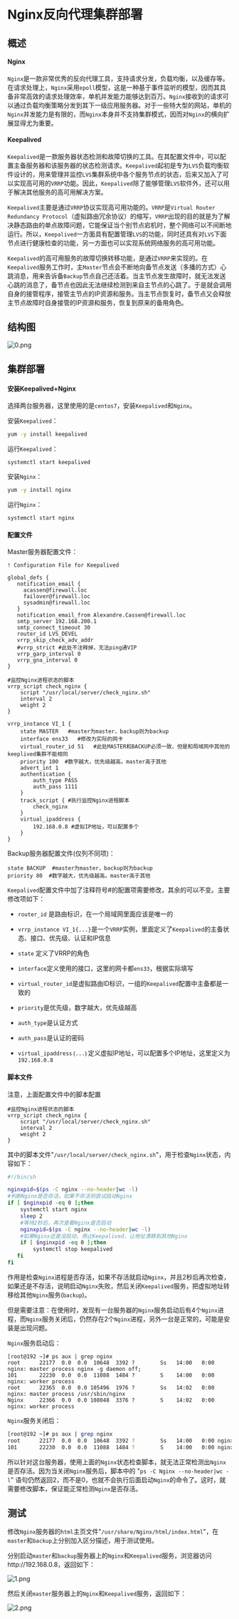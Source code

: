 # Nginx反向代理集群部署

## 概述

#### Nginx

`Nginx`是一款非常优秀的反向代理工具，支持请求分发，负载均衡，以及缓存等。在请求处理上，`Nginx`采用`epoll`模型，这是一种基于事件监听的模型，因而其具备非常高效的请求处理效率，单机并发能力能够达到百万。`Nginx`接收到的请求可以通过负载均衡策略分发到其下一级应用服务器。对于一些特大型的网站，单机的`Nginx`并发能力是有限的，而`Nginx`本身并不支持集群模式，因而对`Nginx`的横向扩展显得尤为重要。

#### Keepalived

`Keepalived`是一款服务器状态检测和故障切换的工具。在其配置文件中，可以配置主备服务器和该服务器的状态检测请求。`Keepalived`起初是专为`LVS`负载均衡软件设计的，用来管理并监控`LVS`集群系统中各个服务节点的状态，后来又加入了可以实现高可用的`VRRP`功能。因此，`Keepalived`除了能够管理`LVS`软件外，还可以用于解决其他服务的高可用解决方案。

`Keepalived`主要是通过`VRRP`协议实现高可用功能的。`VRRP`是`Virtual Router Redundancy Protocol`（虚拟路由冗余协议）的缩写，`VRRP`出现的目的就是为了解决静态路由的单点故障问题，它能保证当个别节点宕机时，整个网络可以不间断地运行。所以，`Keepalived`一方面具有配置管理`LVS`的功能，同时还具有对`LVS`下面节点进行健康检查的功能，另一方面也可以实现系统网络服务的高可用功能。

`Keepalived`的高可用服务的故障切换转移功能，是通过`VRRP`来实现的。在`Keepalived`服务工作时，主`Master`节点会不断地向备节点发送（多播的方式）心跳消息，用来告诉备`Backup`节点自己还活着。当主节点发生故障时，就无法发送心跳的消息了，备节点也因此无法继续检测到来自主节点的心跳了。于是就会调用自身的接管程序，接管主节点的IP资源和服务。当主节点恢复时，备节点又会释放主节点故障时自身接管的IP资源和服务，恢复到原来的备用角色。

## 结构图

![0.png](https://i.loli.net/2021/04/11/x2mdPGtHRSofLQw.png)

## 集群部署

#### 安装Keepalived+Nginx

选择两台服务器，这里使用的是`centos7`，安装`Keepalived`和`Nginx`。

安装`Keepalived`：

```bash
yum -y install keepalived
```

运行`Keepalived`：

```shell
systemctl start keepalived
```

安装`Nginx`：

```sh
yum -y install nginx
```

运行`Nginx`：

```shell
systemctl start nginx
```

#### 配置文件

Master服务器配置文件：

```shell
! Configuration File for Keepalived

global_defs {
   notification_email {
     acassen@firewall.loc
     failover@firewall.loc
     sysadmin@firewall.loc
   }
   notification_email_from Alexandre.Cassen@firewall.loc
   smtp_server 192.168.200.1
   smtp_connect_timeout 30
   router_id LVS_DEVEL
   vrrp_skip_check_adv_addr
   #vrrp_strict #此处不注释掉，无法ping通VIP
   vrrp_garp_interval 0
   vrrp_gna_interval 0
}

#监控Nginx进程状态的脚本
vrrp_script check_nginx {
    script "/usr/local/server/check_nginx.sh"
    interval 2
    weight 2
}

vrrp_instance VI_1 {
    state MASTER   #master为master，backup则为backup
    interface ens33   #修改为实际的网卡
    virtual_router_id 51   #此处MASTER和BACKUP必须一致，但是和局域网中其他的keeplived集群不能相同
    priority 100  #数字越大，优先级越高。master高于其他
    advert_int 1
    authentication {
        auth_type PASS
        auth_pass 1111
    }
    track_script { #执行监控Nginx进程脚本
		check_nginx
    }
    virtual_ipaddress {
        192.168.0.8 #虚拟IP地址，可以配置多个
    }
}

```

Backup服务器配置文件(仅列不同项)：

```shell
state BACKUP  #master为master，backup则为backup 
priority 80  #数字越大，优先级越高。master高于其他
```

`Keepalived`配置文件中加了注释符号#的配置项需要修改，其余的可以不变。主要修改项如下：

- `router_id` 是路由标识，在一个局域网里面应该是唯一的

- `vrrp_instance VI_1{...}`是一个`VRRP`实例，里面定义了`Keepalived`的主备状态、接口、优先级、认证和IP信息

- `state` 定义了VRRP的角色

- `interface`定义使用的接口，这里的网卡都`ens33`，根据实际填写

- `virtual_router_id`是虚拟路由ID标识，一组的`Keepalived`配置中主备都是一致的

- `priority`是优先级，数字越大，优先级越高

- `auth_type`是认证方式

- `auth_pass`是认证的密码

- `virtual_ipaddress｛...｝`定义虚拟IP地址，可以配置多个IP地址，这里定义为`192.168.0.8`

#### 脚本文件

注意，上面配置文件中的脚本配置

```shell
#监控Nginx进程状态的脚本
vrrp_script check_nginx {
    script "/usr/local/server/check_nginx.sh"
    interval 2
    weight 2
}
```

其中的脚本文件"`/usr/local/server/check_nginx.sh`"，用于检查`Nginx`状态，内容如下：

```sh
#!/bin/sh

nginxpid=$(ps -C nginx --no-header|wc -l)
#判断Nginx是否存活，如果不存活则尝试启动Nginx
if [ $nginxpid -eq 0 ];then
    systemctl start nginx
    sleep 2
    #等待2秒后，再次查看Nginx是否启动
    nginxpid=$(ps -C nginx --no-header|wc -l) 
    #如果Nginx还是没启动，停止Keepalived，让地址漂移到其他Nginx
    if [ $nginxpid -eq 0 ];then
        systemctl stop keepalived
   fi
fi
```

作用是检查`Nginx`进程是否存活，如果不存活就启动`Nginx`，并且2秒后再次检查，如果还是不存活，说明启动`Nginx`失败，然后关闭`Keepalived`服务，把虚拟地址转移给其他`Nginx`服务(`backup`)。

但是需要注意：在使用时，发现有一台服务器的`Nginx`服务启动后有4个`Nginx`进程，而`Nginx`服务关闭后，仍然存在2个`Nginx`进程，另外一台是正常的，可能是安装是出现问题。

`Nginx`服务启动后：

```shell
[root@192 ~]# ps aux | grep nginx
root      22177  0.0  0.0  10648  3392 ?        Ss   14:00   0:00 nginx: master process nginx -g daemon off;
101       22230  0.0  0.0  11088  1484 ?        S    14:00   0:00 nginx: worker process
root      22365  0.0  0.0 105496  1976 ?        Ss   14:02   0:00 nginx: master process /usr/sbin/nginx
Nginx     22366  0.0  0.0 108048  3376 ?        S    14:02   0:00 nginx: worker process
```

`Nginx`服务关闭后：

```sh
[root@192 ~]# ps aux | grep nginx
root      22177  0.0  0.0  10648  3392 ?        Ss   14:00   0:00 nginx: master process nginx -g daemon off;
101       22230  0.0  0.0  11088  1484 ?        S    14:00   0:00 nginx: worker process
```

所以针对这台服务器，使用上面的`Nginx`状态检查脚本，就无法正常检测出`Nginx`是否存活。因为当关闭`Nginx`服务后，脚本中的 "`ps -C Nginx --no-header|wc -l`" 语句仍然返回2，而不是0，也就不会执行后面启动`Nginx`的命令了。这时，就需要修改脚本，保证能正常检测`Nginx`是否存活。

## 测试

修改`Nginx`服务器的`html`主页文件"`/usr/share/Nginx/html/index.html`"，在`master`和`backup`上分别加入区分描述，用于测试使用。

分别启动`master`和`backup`服务器上的`Nginx`和`Keepalived`服务，浏览器访问http://192.168.0.8，返回如下：

![1.png](https://i.loli.net/2021/04/11/ME3ROILTktoVjxX.png)

然后关闭`master`服务器上的`Nginx`和`Keepalived`服务，返回如下：

![2.png](https://i.loli.net/2021/04/11/xPYh5Dy2uW4qLQ8.png)























